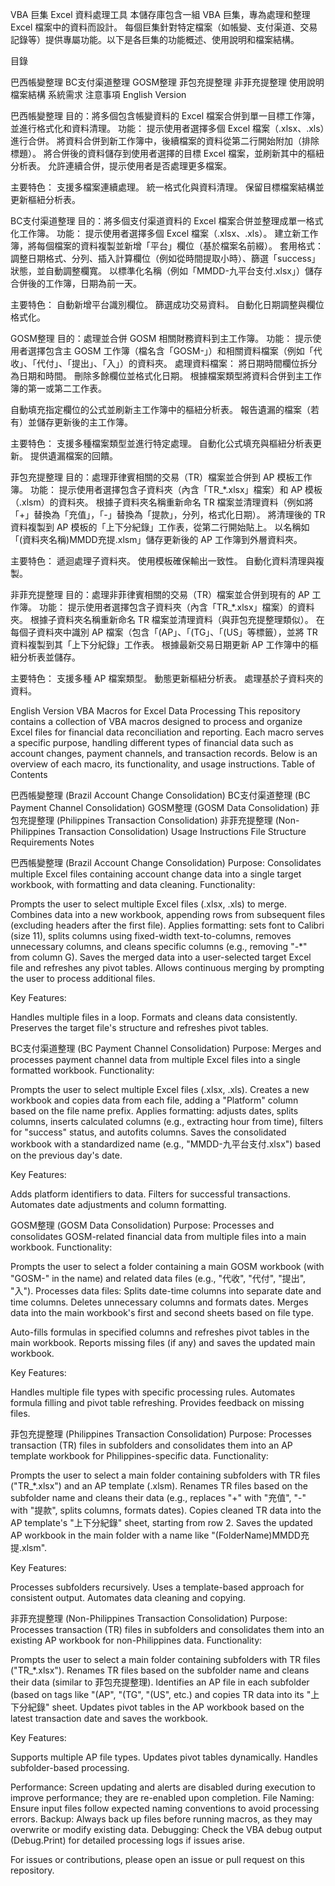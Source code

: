 VBA 巨集 Excel 資料處理工具
本儲存庫包含一組 VBA 巨集，專為處理和整理 Excel 檔案中的資料而設計。
每個巨集針對特定檔案（如帳變、支付渠道、交易記錄等）提供專屬功能。以下是各巨集的功能概述、使用說明和檔案結構。

目錄

巴西帳變整理
BC支付渠道整理
GOSM整理
菲包充提整理
非菲充提整理
使用說明
檔案結構
系統需求
注意事項
English Version

巴西帳變整理
目的：將多個包含帳變資料的 Excel 檔案合併到單一目標工作簿，並進行格式化和資料清理。
功能：
提示使用者選擇多個 Excel 檔案（.xlsx、.xls）進行合併。
將資料合併到新工作簿中，後續檔案的資料從第二行開始附加（排除標題）。
將合併後的資料儲存到使用者選擇的目標 Excel 檔案，並刷新其中的樞紐分析表。
允許連續合併，提示使用者是否處理更多檔案。

主要特色：
支援多檔案連續處理。
統一格式化與資料清理。
保留目標檔案結構並更新樞紐分析表。

BC支付渠道整理
目的：將多個支付渠道資料的 Excel 檔案合併並整理成單一格式化工作簿。
功能：
提示使用者選擇多個 Excel 檔案（.xlsx、.xls）。
建立新工作簿，將每個檔案的資料複製並新增「平台」欄位（基於檔案名前綴）。
套用格式：調整日期格式、分列、插入計算欄位（例如從時間提取小時）、篩選「success」狀態，並自動調整欄寬。
以標準化名稱（例如「MMDD-九平台支付.xlsx」）儲存合併後的工作簿，日期為前一天。

主要特色：
自動新增平台識別欄位。
篩選成功交易資料。
自動化日期調整與欄位格式化。

GOSM整理
目的：處理並合併 GOSM 相關財務資料到主工作簿。
功能：
提示使用者選擇包含主 GOSM 工作簿（檔名含「GOSM-」）和相關資料檔案（例如「代收」、「代付」、「提出」、「入」）的資料夾。
處理資料檔案：
將日期時間欄位拆分為日期和時間。
刪除多餘欄位並格式化日期。
根據檔案類型將資料合併到主工作簿的第一或第二工作表。

自動填充指定欄位的公式並刷新主工作簿中的樞紐分析表。
報告遺漏的檔案（若有）並儲存更新後的主工作簿。

主要特色：
支援多種檔案類型並進行特定處理。
自動化公式填充與樞紐分析表更新。
提供遺漏檔案的回饋。

菲包充提整理
目的：處理菲律賓相關的交易（TR）檔案並合併到 AP 模板工作簿。
功能：
提示使用者選擇包含子資料夾（內含「TR_*.xlsx」檔案）和 AP 模板（.xlsm）的資料夾。
根據子資料夾名稱重新命名 TR 檔案並清理資料（例如將「+」替換為「充值」，「-」替換為「提款」，分列，格式化日期）。
將清理後的 TR 資料複製到 AP 模板的「上下分紀錄」工作表，從第二行開始貼上。
以名稱如「(資料夾名稱)MMDD充提.xlsm」儲存更新後的 AP 工作簿到外層資料夾。

主要特色：
遞迴處理子資料夾。
使用模板確保輸出一致性。
自動化資料清理與複製。

非菲充提整理
目的：處理非菲律賓相關的交易（TR）檔案並合併到現有的 AP 工作簿。
功能：
提示使用者選擇包含子資料夾（內含「TR_*.xlsx」檔案）的資料夾。
根據子資料夾名稱重新命名 TR 檔案並清理資料（與菲包充提整理類似）。
在每個子資料夾中識別 AP 檔案（包含「(AP」、「(TG」、「(US」等標籤），並將 TR 資料複製到其「上下分紀錄」工作表。
根據最新交易日期更新 AP 工作簿中的樞紐分析表並儲存。

主要特色：
支援多種 AP 檔案類型。
動態更新樞紐分析表。
處理基於子資料夾的資料。


English Version
VBA Macros for Excel Data Processing
This repository contains a collection of VBA macros designed to process and organize Excel files for financial data reconciliation and reporting. Each macro serves a specific purpose, handling different types of financial data such as account changes, payment channels, and transaction records. Below is an overview of each macro, its functionality, and usage instructions.
Table of Contents

巴西帳變整理 (Brazil Account Change Consolidation)
BC支付渠道整理 (BC Payment Channel Consolidation)
GOSM整理 (GOSM Data Consolidation)
菲包充提整理 (Philippines Transaction Consolidation)
非菲充提整理 (Non-Philippines Transaction Consolidation)
Usage Instructions
File Structure
Requirements
Notes

巴西帳變整理 (Brazil Account Change Consolidation)
Purpose: Consolidates multiple Excel files containing account change data into a single target workbook, with formatting and data cleaning.
Functionality:

Prompts the user to select multiple Excel files (.xlsx, .xls) to merge.
Combines data into a new workbook, appending rows from subsequent files (excluding headers after the first file).
Applies formatting: sets font to Calibri (size 11), splits columns using fixed-width text-to-columns, removes unnecessary columns, and cleans specific columns (e.g., removing "-*" from column G).
Saves the merged data into a user-selected target Excel file and refreshes any pivot tables.
Allows continuous merging by prompting the user to process additional files.

Key Features:

Handles multiple files in a loop.
Formats and cleans data consistently.
Preserves the target file's structure and refreshes pivot tables.

BC支付渠道整理 (BC Payment Channel Consolidation)
Purpose: Merges and processes payment channel data from multiple Excel files into a single formatted workbook.
Functionality:

Prompts the user to select multiple Excel files (.xlsx, .xls).
Creates a new workbook and copies data from each file, adding a "Platform" column based on the file name prefix.
Applies formatting: adjusts dates, splits columns, inserts calculated columns (e.g., extracting hour from time), filters for "success" status, and autofits columns.
Saves the consolidated workbook with a standardized name (e.g., "MMDD-九平台支付.xlsx") based on the previous day's date.

Key Features:

Adds platform identifiers to data.
Filters for successful transactions.
Automates date adjustments and column formatting.

GOSM整理 (GOSM Data Consolidation)
Purpose: Processes and consolidates GOSM-related financial data from multiple files into a main workbook.
Functionality:

Prompts the user to select a folder containing a main GOSM workbook (with "GOSM-" in the name) and related data files (e.g., "代收", "代付", "提出", "入").
Processes data files:
Splits date-time columns into separate date and time columns.
Deletes unnecessary columns and formats dates.
Merges data into the main workbook's first and second sheets based on file type.


Auto-fills formulas in specified columns and refreshes pivot tables in the main workbook.
Reports missing files (if any) and saves the updated main workbook.

Key Features:

Handles multiple file types with specific processing rules.
Automates formula filling and pivot table refreshing.
Provides feedback on missing files.

菲包充提整理 (Philippines Transaction Consolidation)
Purpose: Processes transaction (TR) files in subfolders and consolidates them into an AP template workbook for Philippines-specific data.
Functionality:

Prompts the user to select a main folder containing subfolders with TR files ("TR_*.xlsx") and an AP template (.xlsm).
Renames TR files based on the subfolder name and cleans their data (e.g., replaces "+" with "充值", "-" with "提款", splits columns, formats dates).
Copies cleaned TR data into the AP template's "上下分紀錄" sheet, starting from row 2.
Saves the updated AP workbook in the main folder with a name like "(FolderName)MMDD充提.xlsm".

Key Features:

Processes subfolders recursively.
Uses a template-based approach for consistent output.
Automates data cleaning and copying.

非菲充提整理 (Non-Philippines Transaction Consolidation)
Purpose: Processes transaction (TR) files in subfolders and consolidates them into an existing AP workbook for non-Philippines data.
Functionality:

Prompts the user to select a main folder containing subfolders with TR files ("TR_*.xlsx").
Renames TR files based on the subfolder name and cleans their data (similar to 菲包充提整理).
Identifies an AP file in each subfolder (based on tags like "(AP", "(TG", "(US", etc.) and copies TR data into its "上下分紀錄" sheet.
Updates pivot tables in the AP workbook based on the latest transaction date and saves the workbook.

Key Features:

Supports multiple AP file types.
Updates pivot tables dynamically.
Handles subfolder-based processing.

Performance: Screen updating and alerts are disabled during execution to improve performance; they are re-enabled upon completion.
File Naming: Ensure input files follow expected naming conventions to avoid processing errors.
Backup: Always back up files before running macros, as they may overwrite or modify existing data.
Debugging: Check the VBA debug output (Debug.Print) for detailed processing logs if issues arise.

For issues or contributions, please open an issue or pull request on this repository.
